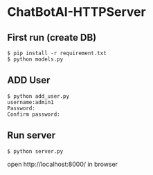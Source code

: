 # ChatBotAI-HTTPServer

## First run (create DB)
```shell script
$ pip install -r requirement.txt
$ python models.py
```

## ADD User
```shell script
$ python add_user.py
username:admin1
Password:
Confirm password:
```

## Run server
```shell script
$ python server.py
```

open http://localhost:8000/ in browser
